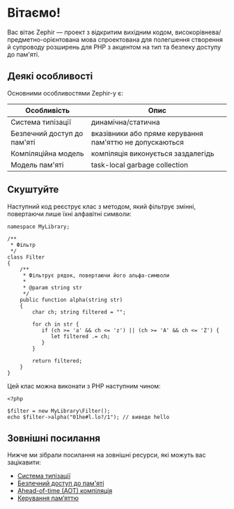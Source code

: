 # Вітаємо!

Вас вітає Zephir — проект з відкритим вихідним кодом, високорівнева/предметно-орієнтована мова спроектована для полегшення створення й супроводу розширень для PHP з акцентом на тип та безпеку доступу до пам'яті.

<a name='some-features'></a>

## Деякі особливості

Основними особливостями Zephir-у є:

| Особливість                 | Опис                                                    |
| --------------------------- | ------------------------------------------------------- |
| Система типізації           | динамічна/статична                                      |
| Безпечний доступ до пам'яті | вказівники або пряме керування пам'яттю не допускаються |
| Компіляційна модель         | компіляція виконується заздалегідь                      |
| Модель пам'яті              | task-local garbage collection                           |

<a name='a-small-taste'></a>

## Скуштуйте

Наступний код реєструє клас з методом, який фільтрує змінні, повертаючи лише їхні алфавітні символи:

    namespace MyLibrary;
    
    /**
     * Фільтр
     */
    class Filter
    {
        /**
         * Фільтрує рядок, повертаючи його альфа-символи
         *
         * @param string str
         */
        public function alpha(string str)
        {
            char ch; string filtered = "";
    
            for ch in str {
               if (ch >= 'a' && ch <= 'z') || (ch >= 'A' && ch <= 'Z') {
                  let filtered .= ch;
               }
            }
    
            return filtered;
        }
    }
    

Цей клас можна виконати з PHP наступним чином:

    <?php
    
    $filter = new MyLibrary\Filter();
    echo $filter->alpha("01he#l.lo?/1"); // виведе hello
    

<a name='external-links'></a>

## Зовнішні посилання

Нижче ми зібрали посилання на зовнішні ресурси, які можуть вас зацікавити:

- [Система типізації](https://en.wikipedia.org/wiki/Type_system)
- [Безпечний доступ до пам'яті](https://en.wikipedia.org/wiki/Memory_safety)
- [Ahead-of-time (AOT) компіляція](https://en.wikipedia.org/wiki/Ahead-of-time_compilation)
- [Керування пам’яттю](https://en.wikipedia.org/wiki/Memory_management)